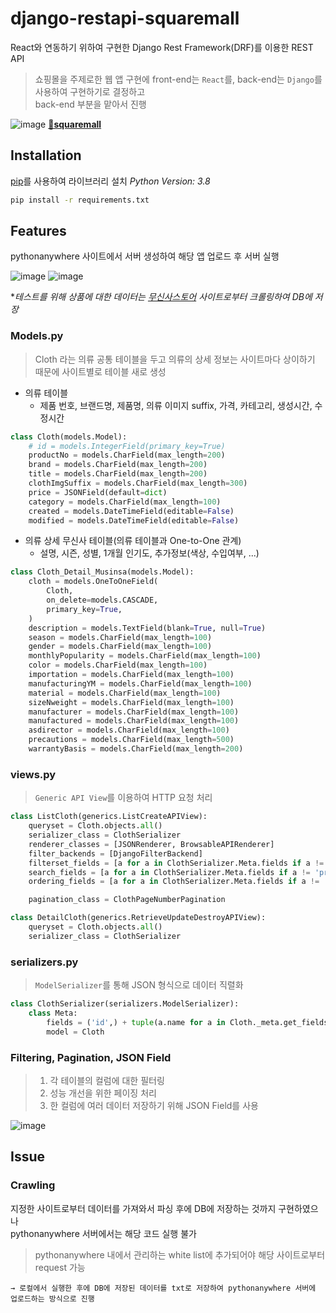 # django-restapi-squaremall
React와 연동하기 위하여 구현한 Django Rest Framework(DRF)를 이용한 REST API

> 쇼핑몰을 주제로한 웹 앱 구현에 front-end는 ``React``를, back-end는 ``Django``를 사용하여 구현하기로 결정하고    
back-end 부분을 맡아서 진행

![image](https://user-images.githubusercontent.com/46367323/77907260-4c734280-72c4-11ea-9f19-193e32af9f71.png)
**[🔗squaremall](https://squre-mall.github.io/square-front/)**

## Installation
[pip](https://pip.pypa.io/en/stable/)를 사용하여 라이브러리 설치 *Python Version: 3.8*
```bash
pip install -r requirements.txt
```

## Features
pythonanywhere 사이트에서 서버 생성하여 해당 앱 업로드 후 서버 실행

![image](https://user-images.githubusercontent.com/46367323/77908393-63b32f80-72c6-11ea-8593-66d82e826438.png)
![image](https://user-images.githubusercontent.com/46367323/77908531-a07f2680-72c6-11ea-9e17-46c632fa79ad.png)

**테스트를 위해 상품에 대한 데이터는 [무신사스토어](https://store.musinsa.com/app/items/lists/001) 사이트로부터 크롤링하여 DB에 저장*

### Models.py
> Cloth 라는 의류 공통 테이블을 두고 의류의 상세 정보는 사이트마다 상이하기 때문에 사이트별로 테이블 새로 생성
- 의류 테이블 
    - 제품 번호, 브랜드명, 제품명, 의류 이미지 suffix, 가격, 카테고리, 생성시간, 수정시간
```py
class Cloth(models.Model):
    # id = models.IntegerField(primary_key=True)
    productNo = models.CharField(max_length=200)
    brand = models.CharField(max_length=200)
    title = models.CharField(max_length=200)
    clothImgSuffix = models.CharField(max_length=300)
    price = JSONField(default=dict)
    category = models.CharField(max_length=100)
    created = models.DateTimeField(editable=False)
    modified = models.DateTimeField(editable=False)
```
- 의류 상세 무신사 테이블(의류 테이블과 One-to-One 관계)
    - 설명, 시즌, 성별, 1개월 인기도, 추가정보(색상, 수입여부, ...)
```py
class Cloth_Detail_Musinsa(models.Model):
    cloth = models.OneToOneField(
        Cloth,
        on_delete=models.CASCADE,
        primary_key=True,
    )
    description = models.TextField(blank=True, null=True)
    season = models.CharField(max_length=100)
    gender = models.CharField(max_length=100)
    monthlyPopularity = models.CharField(max_length=100)
    color = models.CharField(max_length=100)
    importation = models.CharField(max_length=100)
    manufacturingYM = models.CharField(max_length=100)
    material = models.CharField(max_length=100)
    sizeNweight = models.CharField(max_length=100)
    manufacturer = models.CharField(max_length=100)
    manufactured = models.CharField(max_length=100)
    asdirector = models.CharField(max_length=100)
    precautions = models.CharField(max_length=500)
    warrantyBasis = models.CharField(max_length=200)
```
### views.py
> ``Generic API View``를 이용하여 HTTP 요청 처리
```py
class ListCloth(generics.ListCreateAPIView):
    queryset = Cloth.objects.all()
    serializer_class = ClothSerializer
    renderer_classes = [JSONRenderer, BrowsableAPIRenderer]
    filter_backends = [DjangoFilterBackend]
    filterset_fields = [a for a in ClothSerializer.Meta.fields if a != 'price']
    search_fields = [a for a in ClothSerializer.Meta.fields if a != 'price']
    ordering_fields = [a for a in ClothSerializer.Meta.fields if a != 'price']

    pagination_class = ClothPageNumberPagination

class DetailCloth(generics.RetrieveUpdateDestroyAPIView):
    queryset = Cloth.objects.all()
    serializer_class = ClothSerializer
```

### serializers.py
> ``ModelSerializer``를 통해 JSON 형식으로 데이터 직렬화
```py
class ClothSerializer(serializers.ModelSerializer):
    class Meta:
        fields = ('id',) + tuple(a.name for a in Cloth._meta.get_fields())
        model = Cloth
```

### Filtering, Pagination, JSON Field
> 1. 각 테이블의 컬럼에 대한 필터링
> 2. 성능 개선을 위한 페이징 처리
> 3. 한 컬럼에 여러 데이터 저장하기 위해 JSON Field를 사용

![image](https://user-images.githubusercontent.com/46367323/77909203-e5578d00-72c7-11ea-8115-534a77b058d5.png)

## Issue
### Crawling
지정한 사이트로부터 데이터를 가져와서 파싱 후에 DB에 저장하는 것까지 구현하였으나   
pythonanywhere 서버에서는 해당 코드 실행 불가
> pythonanywhere 내에서 관리하는 white list에 추가되어야 해당 사이트로부터 request 가능

    → 로컬에서 실행한 후에 DB에 저장된 데이터를 txt로 저장하여 pythonanywhere 서버에 업로드하는 방식으로 진행

